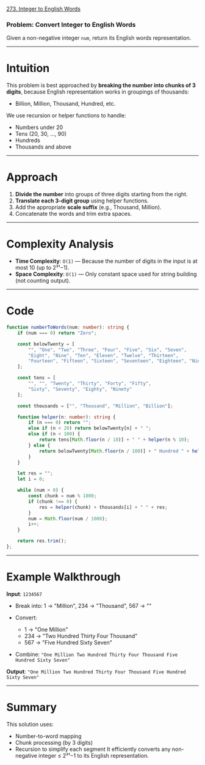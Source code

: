 [273. Integer to English Words](https://leetcode.com/problems/integer-to-english-words/)

### Problem: Convert Integer to English Words

Given a non-negative integer `num`, return its English words representation.

---

# Intuition

This problem is best approached by **breaking the number into chunks of 3 digits**, because English representation works in groupings of thousands:
* Billion, Million, Thousand, Hundred, etc.

We use recursion or helper functions to handle:
* Numbers under 20
* Tens (20, 30, ..., 90)
* Hundreds
* Thousands and above

---

# Approach

1. **Divide the number** into groups of three digits starting from the right.
2. **Translate each 3-digit group** using helper functions.
3. Add the appropriate **scale suffix** (e.g., Thousand, Million).
4. Concatenate the words and trim extra spaces.

---
# Complexity Analysis

* **Time Complexity**: `O(1)` — Because the number of digits in the input is at most 10 (up to 2³¹−1).
* **Space Complexity**: `O(1)` — Only constant space used for string building (not counting output).

---

# Code

```ts
function numberToWords(num: number): string {
    if (num === 0) return "Zero";

    const belowTwenty = [
        "", "One", "Two", "Three", "Four", "Five", "Six", "Seven",
        "Eight", "Nine", "Ten", "Eleven", "Twelve", "Thirteen",
        "Fourteen", "Fifteen", "Sixteen", "Seventeen", "Eighteen", "Nineteen"
    ];

    const tens = [
        "", "", "Twenty", "Thirty", "Forty", "Fifty",
        "Sixty", "Seventy", "Eighty", "Ninety"
    ];

    const thousands = ["", "Thousand", "Million", "Billion"];

    function helper(n: number): string {
        if (n === 0) return "";
        else if (n < 20) return belowTwenty[n] + " ";
        else if (n < 100) {
            return tens[Math.floor(n / 10)] + " " + helper(n % 10);
        } else {
            return belowTwenty[Math.floor(n / 100)] + " Hundred " + helper(n % 100);
        }
    }

    let res = "";
    let i = 0;

    while (num > 0) {
        const chunk = num % 1000;
        if (chunk !== 0) {
            res = helper(chunk) + thousands[i] + " " + res;
        }
        num = Math.floor(num / 1000);
        i++;
    }

    return res.trim();
};

```

---

# Example Walkthrough

**Input**: `1234567`

* Break into: 1 → "Million", 234 → "Thousand", 567 → ""
* Convert:

  * 1 → "One Million"
  * 234 → "Two Hundred Thirty Four Thousand"
  * 567 → "Five Hundred Sixty Seven"
* Combine: `"One Million Two Hundred Thirty Four Thousand Five Hundred Sixty Seven"`

**Output**: `"One Million Two Hundred Thirty Four Thousand Five Hundred Sixty Seven"`

---

# Summary

This solution uses:

* Number-to-word mapping
* Chunk processing (by 3 digits)
* Recursion to simplify each segment
  It efficiently converts any non-negative integer ≤ 2³¹−1 to its English representation.
